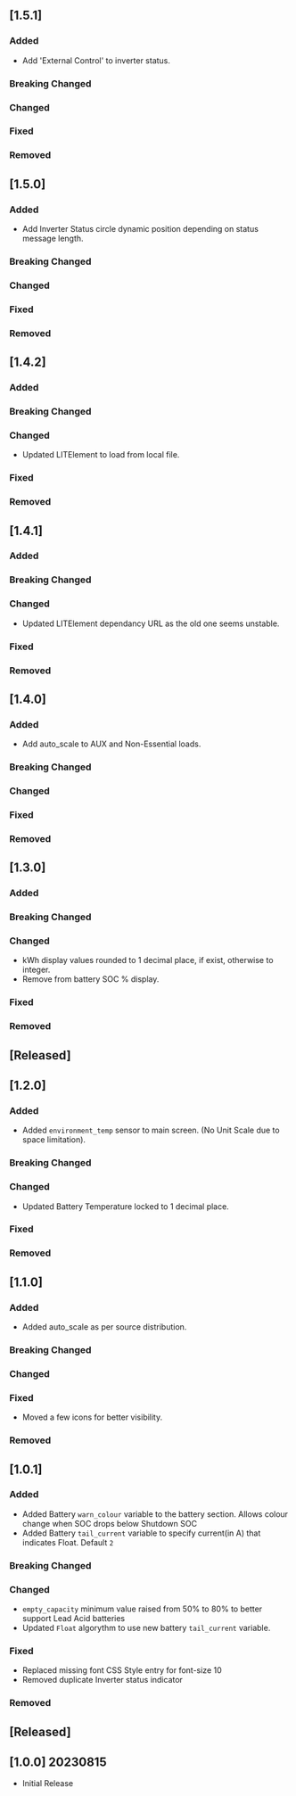 ## [1.5.1]
### Added
 - Add 'External Control' to inverter status.
 
### Breaking Changed
 
### Changed

### Fixed
 
### Removed


## [1.5.0]
### Added
 - Add Inverter Status circle dynamic position depending on status message length.
    
### Breaking Changed
 
### Changed
 
### Fixed
 
### Removed


## [1.4.2]
### Added
 
### Breaking Changed
 
### Changed
 - Updated LITElement to load from local file.
 
### Fixed
 
### Removed


## [1.4.1]
### Added
 
### Breaking Changed
 
### Changed
 - Updated LITElement dependancy URL as the old one seems unstable.
 
### Fixed
 
### Removed


## [1.4.0]
### Added
 - Add auto_scale to AUX and Non-Essential loads.
 
### Breaking Changed
 
### Changed
 
### Fixed
 
### Removed


## [1.3.0]
### Added
 
### Breaking Changed
 
### Changed
 - kWh display values rounded to 1 decimal place, if exist, otherwise to integer.
 - Remove <space> from battery SOC % display.

### Fixed
 
### Removed


## [Released]

## [1.2.0]
### Added
 - Added `environment_temp` sensor to main screen. (No Unit Scale due to space limitation).

### Breaking Changed
 
### Changed
 - Updated Battery Temperature locked to 1 decimal place.

### Fixed


### Removed

## [1.1.0]
### Added
 - Added auto_scale as per source distribution.

### Breaking Changed
 
### Changed

### Fixed
 - Moved a few icons for better visibility.

### Removed

## [1.0.1]
### Added
- Added Battery `warn_colour` variable to the battery section. Allows colour change when SOC drops below Shutdown SOC
- Added Battery `tail_current` variable to specify current(in A) that indicates Float. Default `2`

### Breaking Changed

### Changed
- `empty_capacity` minimum value raised from 50% to 80% to better support Lead Acid batteries
- Updated `Float` algorythm to use new battery `tail_current` variable.

### Fixed
- Replaced missing font CSS Style entry for font-size 10
- Removed duplicate Inverter status indicator

### Removed


## [Released]

## [1.0.0] 20230815
- Initial Release
